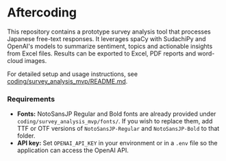 # Aftercoding

This repository contains a prototype survey analysis tool that processes Japanese free-text responses.
It leverages spaCy with SudachiPy and OpenAI's models to summarize sentiment, topics and actionable insights from Excel files.
Results can be exported to Excel, PDF reports and word-cloud images.

For detailed setup and usage instructions, see [coding/survey_analysis_mvp/README.md](coding/survey_analysis_mvp/README.md).

### Requirements
- **Fonts:** NotoSansJP Regular and Bold fonts are already provided under `coding/survey_analysis_mvp/fonts/`. If you wish to replace them, add TTF or OTF versions of `NotoSansJP-Regular` and `NotoSansJP-Bold` to that folder.
- **API key:** Set `OPENAI_API_KEY` in your environment or in a `.env` file so the application can access the OpenAI API.

